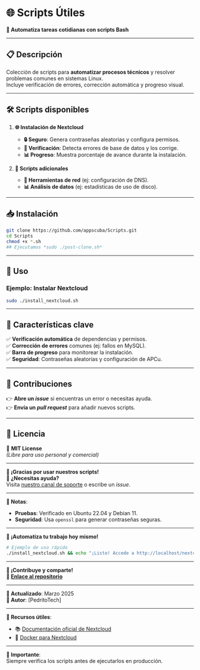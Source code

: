# 🌐 **Scripts Útiles**  
**🚀 Automatiza tareas cotidianas con scripts Bash**  

---

## 📋 **Descripción**  
Colección de scripts para **automatizar procesos técnicos** y resolver problemas comunes en sistemas Linux.  
Incluye verificación de errores, corrección automática y progreso visual.  

---

## 🛠 **Scripts disponibles**  
1. **🌐 Instalación de Nextcloud**  
   - **🔒 Seguro**: Genera contraseñas aleatorias y configura permisos.  
   - **🚨 Verificación**: Detecta errores de base de datos y los corrige.  
   - **📊 Progreso**: Muestra porcentaje de avance durante la instalación.  

2. **📁 Scripts adicionales**  
   - **🔧 Herramientas de red** (ej: configuración de DNS).  
   - **📊 Análisis de datos** (ej: estadísticas de uso de disco).  

---

## 📥 **Instalación**  
```bash
git clone https://github.com/appscuba/Scripts.git
cd Scripts
chmod +x *.sh
## Ejecutamos *sudo ./post-clone.sh*
```

---

## 🚀 **Uso**  
### **Ejemplo: Instalar Nextcloud**  
```bash
sudo ./install_nextcloud.sh
```

---

## 📌 **Características clave**  
✅ **Verificación automática** de dependencias y permisos.  
✅ **Corrección de errores** comunes (ej: fallos en MySQL).  
✅ **Barra de progreso** para monitorear la instalación.  
✅ **Seguridad**: Contraseñas aleatorias y configuración de APCu.  

---

## 📝 **Contribuciones**  
👉 **Abre un *issue*** si encuentras un error o necesitas ayuda.  
👉 **Envía un *pull request*** para añadir nuevos scripts.  

---

## 📄 **Licencia**  
🔗 **MIT License**  
*(Libre para uso personal y comercial)*  

---

**🌟 ¡Gracias por usar nuestros scripts!**  
**📢 ¿Necesitas ayuda?**  
Visita [nuestro canal de soporte](https://t.me/TV_PedritoTech) o escribe un *issue*.  

---

**📌 Notas**:  
- **Pruebas**: Verificado en Ubuntu 22.04 y Debian 11.  
- **Seguridad**: Usa `openssl` para generar contraseñas seguras.  

---

**🚀 ¡Automatiza tu trabajo hoy mismo!**  
```bash
# Ejemplo de uso rápido
./install_nextcloud.sh && echo "¡Listo! Accede a http://localhost/nextcloud"
```

--- 

**🌟 ¡Contribuye y comparte!**  
**🔗 [Enlace al repositorio](https://github.com/appscuba/Scripts)**

--- 

**📅 Actualizado**: Marzo 2025  
**👤 Autor**: [PedritoTech]  

--- 

**🔗 Recursos útiles**:  
- 📚 [Documentación oficial de Nextcloud](https://nextcloud.com)  
- 🐳 [Docker para Nextcloud](https://hub.docker.com/_/nextcloud)  

--- 

**🚨 Importante**:  
Siempre verifica los scripts antes de ejecutarlos en producción.  
